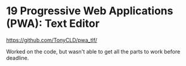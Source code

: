 # 19 Progressive Web Applications (PWA): Text Editor

https://github.com/TonyCLD/pwa_tlf/  

Worked on the code, but wasn't able to get all the parts to work before deadline. 
